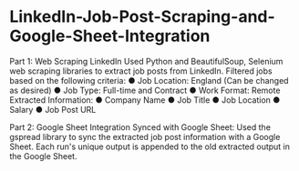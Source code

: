 # LinkedIn-Job-Post-Scraping-and-Google-Sheet-Integration

Part 1: Web Scraping LinkedIn
Used Python and BeautifulSoup, Selenium web scraping libraries to extract job posts from LinkedIn.
Filtered jobs based on the following criteria:
● Job Location: England (Can be changed as desired)
● Job Type: Full-time and Contract
● Work Format: Remote
Extracted Information:
● Company Name
● Job Title
● Job Location
● Salary
● Job Post URL

Part 2: Google Sheet Integration
Synced with Google Sheet:
Used the gspread library to sync the extracted job post information with a Google
Sheet.
Each run's unique output is appended to the old extracted output in the
Google Sheet.
